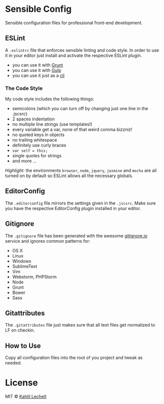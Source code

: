 # Sensible Config

Sensible configuration files for professional front-end development.

## ESLint

A `.eslintrc` file that enforces sensible linting and code style.
In order to use it in your editor just install and activate the respective
ESLint plugin.

* you can use it with [Grunt](https://github.com/sindresorhus/grunt-eslint)
* you can use it with [Gulp](https://github.com/adametry/gulp-eslint)
* you can use it just as a [cli](https://github.com/eslint/eslint)

### The Code Style

My code style includes the following things:

* semicolons (which you can turn off by changing just one line in the .jscsrc)
* 2 spaces indentation
* no multiple line strings (use templates!)
* every variable get a var, none of that weird comma bizzniz!
* no quoted keys in objects
* no trailing whitespace
* definitely use curly braces
* `var self = this;`
* single quotes for strings
* and more ...

_Highlight:_ the environments `browser`, `node`, `jquery`, `jasmine` and `mocha`
are all turned on by default so ESLint allows all the necessary globals.

## EditorConfig

The `.editorconfig` file mirrors the settings given in the `.jscsrc`. Make sure
you have the respective EditorConfig plugin installed in your editor.

## Gitignore

The `.gitignore` file has been generated with the awesome
[gitignore.io](http://gitignore.io) service and ignores common patterns for:

* OS X
* Linux
* Windows
* SublimeText
* Vim
* Webstorm, PHPStorm
* Node
* Grunt
* Bower
* Sass

## Gitattributes

The `.gitattributes` file just makes sure that all text files get normalized to
LF on checkin.

## How to Use

Copy all configuration files into the root of you project and tweak as needed.

# License

MIT © [Kahlil Lechelt](http://kahlil.info)
